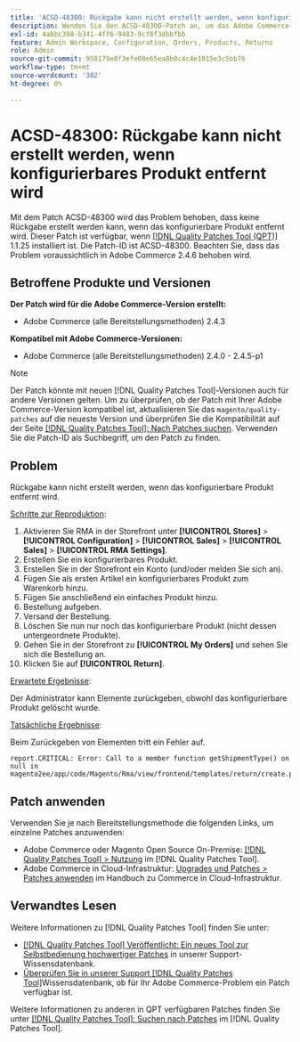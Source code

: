 ```yaml
---
title: 'ACSD-48300: Rückgabe kann nicht erstellt werden, wenn konfigurierbares Produkt entfernt wird'
description: Wenden Sie den ACSD-48300-Patch an, um das Adobe Commerce-Problem zu beheben, bei dem keine Rückgabe erstellt werden kann, wenn das konfigurierbare Produkt entfernt wird.
exl-id: 4abbc398-b341-4ff6-9483-9cf8f3dbbfbb
feature: Admin Workspace, Configuration, Orders, Products, Returns
role: Admin
source-git-commit: 958179e0f3efe08e65ea8b0c4c4e1015e3c5bb76
workflow-type: tm+mt
source-wordcount: '382'
ht-degree: 0%

---
```


# ACSD-48300: Rückgabe kann nicht erstellt werden, wenn konfigurierbares Produkt entfernt wird

Mit dem Patch ACSD-48300 wird das Problem behoben, dass keine Rückgabe erstellt werden kann, wenn das konfigurierbare Produkt entfernt wird. Dieser Patch ist verfügbar, wenn [[!DNL Quality Patches Tool (QPT)]](/help/announcements/adobe-commerce-announcements/magento-quality-patches-released-new-tool-to-self-serve-quality-patches.md) 1.1.25 installiert ist. Die Patch-ID ist ACSD-48300. Beachten Sie, dass das Problem voraussichtlich in Adobe Commerce 2.4.6 behoben wird.

## Betroffene Produkte und Versionen

**Der Patch wird für die Adobe Commerce-Version erstellt:**

* Adobe Commerce (alle Bereitstellungsmethoden) 2.4.3

**Kompatibel mit Adobe Commerce-Versionen:**

* Adobe Commerce (alle Bereitstellungsmethoden) 2.4.0 - 2.4.5-p1

>[!NOTE]
>
>Der Patch könnte mit neuen [!DNL Quality Patches Tool]-Versionen auch für andere Versionen gelten. Um zu überprüfen, ob der Patch mit Ihrer Adobe Commerce-Version kompatibel ist, aktualisieren Sie das `magento/quality-patches` auf die neueste Version und überprüfen Sie die Kompatibilität auf der Seite [[!DNL Quality Patches Tool]: Nach Patches suchen](https://experienceleague.adobe.com/tools/commerce-quality-patches/index.html). Verwenden Sie die Patch-ID als Suchbegriff, um den Patch zu finden.

## Problem

Rückgabe kann nicht erstellt werden, wenn das konfigurierbare Produkt entfernt wird.

<u>Schritte zur Reproduktion</u>:

1. Aktivieren Sie RMA in der Storefront unter **[!UICONTROL Stores]** > **[!UICONTROL Configuration]** > **[!UICONTROL Sales]** > **[!UICONTROL Sales]** > **[!UICONTROL RMA Settings]**.
1. Erstellen Sie ein konfigurierbares Produkt.
1. Erstellen Sie in der Storefront ein Konto (und/oder melden Sie sich an).
1. Fügen Sie als ersten Artikel ein konfigurierbares Produkt zum Warenkorb hinzu.
1. Fügen Sie anschließend ein einfaches Produkt hinzu.
1. Bestellung aufgeben.
1. Versand der Bestellung.
1. Löschen Sie nun nur noch das konfigurierbare Produkt (nicht dessen untergeordnete Produkte).
1. Gehen Sie in der Storefront zu **[!UICONTROL My Orders]** und sehen Sie sich die Bestellung an.
1. Klicken Sie auf **[!UICONTROL Return]**.

<u>Erwartete Ergebnisse</u>:

Der Administrator kann Elemente zurückgeben, obwohl das konfigurierbare Produkt gelöscht wurde.

<u>Tatsächliche Ergebnisse</u>:

Beim Zurückgeben von Elementen tritt ein Fehler auf.

```
report.CRITICAL: Error: Call to a member function getShipmentType() on null in magento2ee/app/code/Magento/Rma/view/frontend/templates/return/create.phtml:52
```

## Patch anwenden

Verwenden Sie je nach Bereitstellungsmethode die folgenden Links, um einzelne Patches anzuwenden:

* Adobe Commerce oder Magento Open Source On-Premise: [[!DNL Quality Patches Tool] > Nutzung](https://experienceleague.adobe.com/docs/commerce-operations/tools/quality-patches-tool/usage.html) im [!DNL Quality Patches Tool].
* Adobe Commerce in Cloud-Infrastruktur: [Upgrades und Patches > Patches anwenden](https://experienceleague.adobe.com/docs/commerce-cloud-service/user-guide/develop/upgrade/apply-patches.html) im Handbuch zu Commerce in Cloud-Infrastruktur.

## Verwandtes Lesen

Weitere Informationen zu [!DNL Quality Patches Tool] finden Sie unter:

* [[!DNL Quality Patches Tool] Veröffentlicht: Ein neues Tool zur Selbstbedienung hochwertiger Patches](/help/announcements/adobe-commerce-announcements/magento-quality-patches-released-new-tool-to-self-serve-quality-patches.md) in unserer Support-Wissensdatenbank.
* [Überprüfen Sie in unserer Support [!DNL Quality Patches Tool]](/help/support-tools/patches-available-in-qpt-tool/check-patch-for-magento-issue-with-magento-quality-patches.md)Wissensdatenbank, ob für Ihr Adobe Commerce-Problem ein Patch verfügbar ist.

Weitere Informationen zu anderen in QPT verfügbaren Patches finden Sie unter [[!DNL Quality Patches Tool]: Suchen nach Patches](https://experienceleague.adobe.com/tools/commerce-quality-patches/index.html) im [!DNL Quality Patches Tool].
